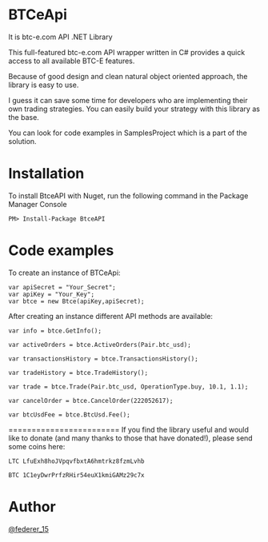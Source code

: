 BTCeApi
=======
It is btc-e.com API .NET Library

This full-featured btc-e.com API wrapper written in C# provides a quick access to all available BTC-E features.

Because of good design and clean natural object oriented approach, the library is easy to use. 

I guess it can save some time for developers who are implementing their own trading strategies. You can easily build
your strategy with this library as the base.

You can look for code examples in SamplesProject which is a part of the solution.

Installation
==============
To install BtceAPI with Nuget, run the following command in the Package Manager Console
```
PM> Install-Package BtceAPI
```

Code examples
==============
To create an instance of BTCeApi:
```
var apiSecret = "Your_Secret";
var apiKey = "Your_Key";
var btce = new Btce(apiKey,apiSecret);
```

After creating an instance different API methods are available:
```
var info = btce.GetInfo();

var activeOrders = btce.ActiveOrders(Pair.btc_usd);

var transactionsHistory = btce.TransactionsHistory();

var tradeHistory = btce.TradeHistory();

var trade = btce.Trade(Pair.btc_usd, OperationType.buy, 10.1, 1.1);

var cancelOrder = btce.CancelOrder(222052617);

var btcUsdFee = btce.BtcUsd.Fee();
```
========================
If you find the library useful and would like to donate (and many thanks to those that have donated!), please send some
 coins here:


```
LTC LfuExh8hoJVpqvfbxtA6hmtrkz8fzmLvhb

BTC 1C1eyDwrPrfzRHir54euX1kmiGAMz29c7x

```

Author
========
<a href="https://twitter.com/federer_15" target=_blank title="Dmitry Smorodinnikov">@federer_15</a>
